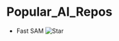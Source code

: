 # Popular_AI_Repos


- Fast SAM ![Star](https://img.shields.io/github/stars/casia-iva-lab/fastsam?style=social&label=Star)
